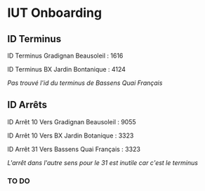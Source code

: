 # IUT Onboarding

## ID Terminus

ID Terminus Gradignan Beausoleil : 1616

ID Terminus BX Jardin Bontanique : 4124

_Pas trouvé l'id du terminus de Bassens Quai Français_

## ID Arrêts

ID Arrêt 10 Vers Gradignan Beausoleil : 9055

ID Arrêt 10 Vers BX Jardin Botanique : 3323

ID Arrêt 31 Vers Bassens Quai Français : 3323

_L'arrêt dans l'autre sens pour le 31 est inutile car c'est le terminus_

### TO DO
